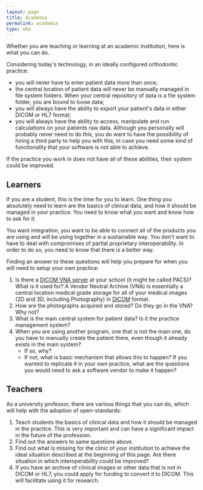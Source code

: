 ```yaml
---
layout: page
title: Academia
permalink: academia
type: who
---
```


Whether you are teaching or learning at an academic institution, here is what you can do.

Considering today's technology, in an ideally configured orthodontic practice:

- you will never have to enter patient data more than once;
- the central location of patient data will never be manually managed in file system folders. When your central repository of data is a file system folder, you are bound to loose data;
- you will always have the ability to export your patient's data in either DICOM or HL7 format;
- you will always have the ability to access, manipulate and run calculations on your patients raw data. Although you personally will probably never need to do this, you do want to have the possibility of hiring a third party to help you with this, in case you need some kind of functionality that your software is not able to achieve.

If the practice you work in does not have all of these abilities, their system could be improved.

## Learners

If you are a student, this is the time for you to learn. One thing you absolutely need to learn are the basics of clinical data, and how it should be managed in your practice. You need to know what you want and know how to ask for it. 

You want integration, you want to be able to connect all of the products you are using and will be using together in a sustainable way. You don't want to have to deal with compromises of partial proprietary interoperability. In order to do so, you need to know that there is a better way.

Finding an answer to these questions will help you prepare for when you will need to setup your own practice:

1. Is there a [DICOM VNA server](https://en.wikipedia.org/wiki/Vendor_Neutral_Archive) at your school (it might be called PACS)? What is it used for? A Vendor Neutral Archive (VNA) is essentially a central location medical grade storage for all of your medical images (2D and 3D, including Photography) in [DICOM](https://dicomstandard.org) format.
2. How are the photographs acquired and stored? Do they go in the VNA? Why not?
3. What is the main central system for patient data? Is it the practice management system?
4. When you are using another program, one that is not the main one, do you have to manually create the patient there, even though it already exists in the main system?
    - If so, why?
    - If not, what is basic mechanism that allows this to happen? If you wanted to replicate it in your own practice, what are the questions you would need to ask a software vendor to make it happen?

## Teachers

As a university professor, there are various things that you can do, which will help with the adoption of open-standards:

1. Teach students the basics of clinical data and how it should be managed in the practice. This is very important and can have a significant impact in the future of the profession.
2. Find out the answers to same questions above.
3. Find out what is missing for the clinic of your institution to achieve the ideal situation described at the beginning of this page. Are there situation in which interoperability could be improved?
4. If you have an archive of clinical images or other data that is not in DICOM or HL7, you could apply for funding to convert it to DICOM. This will facilitate using it for research.